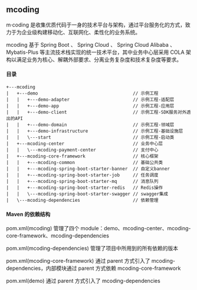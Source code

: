 ## mcoding

m·coding 是收集优质代码于一身的技术平台与架构，通过平台服务化的方式，致力于为企业级构建移动化、互联网化、柔性化的业务系统。

mcoding 基于 Spring Boot 、 Spring Cloud 、 Spring Cloud Alibaba 、 Mybatis-Plus 等主流技术栈实现的统一技术平台，其中业务中心层采用 COLA 架构以满足业务为核心、解耦外部要求、分离业务复杂度和技术复杂度等要求。

#### 目录

```
+---mcoding
|   +---demo                                    // 示例工程
|   |   +---demo-adapter                        // 示例工程-适配层
|   |   +---demo-app                            // 示例工程-应用层
|   |   +---demo-client                         // 示例工程-SDK服务对外透出的API
|   |   +---demo-domain                         // 示例工程-领域层
|   |   +---demo-infrastructure                 // 示例工程-基础设施层
|   |   \---start                               // 示例工程-启动类
|   +---mcoding-center                          // 业务中心层
|   |   \---mcoding-payment-center              // 支付中心
|   +---mcoding-core-framework                  // 核心框架
|   |   +---mcoding-common                      // 基础公共类
|   |   +---mcoding-spring-boot-starter-banner  // 自定义banner
|   |   +---mcoding-spring-boot-starter-job     // 任务调度
|   |   +---mcoding-spring-boot-starter-mq      // 消息队列
|   |   +---mcoding-spring-boot-starter-redis   // Redis操作
|   |   \---mcoding-spring-boot-starter-swagger // swagger集成
|   \---mcoding-dependencies                    // 依赖管理
```

#### Maven 的依赖结构

pom.xml(mcoding) 管理了四个 module：demo、mcoding-center、mcoding-core-framework、mcoding-dependencies

pom.xml(mcoding-dependencies) 管理了项目中所用到的所有依赖的版本

pom.xml(mcoding-core-framework) 通过 parent 方式引入了 mcoding-dependencies，内部模块通过 parent 方式依赖 mcoding-core-framework

pom.xml(demo) 通过 parent 方式引入了 mcoding-dependencies